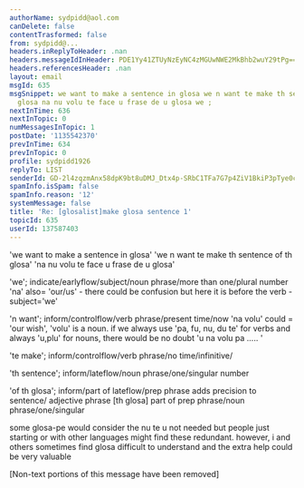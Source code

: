 ```yaml
---
authorName: sydpidd@aol.com
canDelete: false
contentTrasformed: false
from: sydpidd@...
headers.inReplyToHeader: .nan
headers.messageIdInHeader: PDE1Yy41ZTUyNzEyNC4zMGUwNWE2MkBhb2wuY29tPg==
headers.referencesHeader: .nan
layout: email
msgId: 635
msgSnippet: we want to make a sentence in glosa we n want te make th sentence of  th
  glosa na nu volu te face u frase de u glosa we ;
nextInTime: 636
nextInTopic: 0
numMessagesInTopic: 1
postDate: '1135542370'
prevInTime: 634
prevInTopic: 0
profile: sydpidd1926
replyTo: LIST
senderId: GD-2l4zqzmAnx58dpK9bt8uDMJ_Dtx4p-SRbC1TFa7G7p4ZiV1BkiP3pTye0cTZXTVuZEFZJ
spamInfo.isSpam: false
spamInfo.reason: '12'
systemMessage: false
title: 'Re: [glosalist]make glosa sentence 1'
topicId: 635
userId: 137587403
---
```


'we want to make a sentence in glosa'
'we n want te make th sentence of  th glosa'
'na nu volu te face u frase de u glosa' 
 
'we'; indicate/earlyflow/subject/noun phrase/more than one/plural  number
'na' also= 'our/us' - there could be confusion but here it is before  the 
verb - subject='we'
 
'n want'; inform/controlflow/verb phrase/present time/now
'na volu'  could = 'our wish', 'volu' is a noun. if we always use 'pa, fu, 
nu, du te' for  verbs and always 'u,plu' for nouns, there would be no doubt
'u na volu pa  ..... '
 
'te make'; inform/controlflow/verb phrase/no time/infinitive/
 
'th sentence';  inform/lateflow/noun phrase/one/singular number
 
'of th glosa'; inform/part of lateflow/prep phrase adds precision to  
sentence/ adjective phrase
[th glosa]  part of prep phrase/noun  phrase/one/singular
 
some glosa-pe would consider the nu te u not needed but people just  starting 
or with other languages might find these redundant. however, i and  others 
sometimes find glosa difficult to understand and the extra help could be  very 
valuable  



[Non-text portions of this message have been removed]



